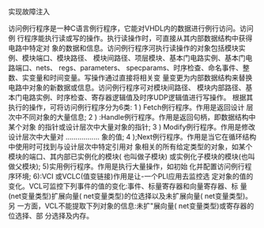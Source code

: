 实现故障注入

访问例行程序是一种C语言例行程序，它能对VHDL内的数据进行例行访问。访问例
行程序能执行读或写的操作。执行读操作时，可直接从其内部数据结构中获得电路中特定对
象的数据和信息。访问例行程序河执行读操作的对象包括模块实例、模块端口、模块路径、
模块间路径、项层模块、基本门电路实例、基本门电路端口、nets、 regs、parameters、
specparams、时序检查、命名事件、整数、实变量和时间变量。写操作通过直接将相关变
量变更为内部数据结构来替换电路中对象的新数据或信息。访问例行程序可对模块间路径、
模块内部路径、基本门电路实例、时序检查、寄存器逻辑值及时序UDP逻辑值进行写操作。
根据其执行的操作，可将访问例行程序分为6类: 1 ) Fetch例行程序。作用是返回设计
层次中不同对象的大量信息; 2 ) :Handle例行程序。作用是返回句柄，即数据结构中某个对象
的指针或设计层次中大量对象的指针; 3 ) Modify例行程序。作用是修改设计层次中大量对
.................
象的值; 4 );Next例行程序。作用是当它在循环结构中使用时可找到与设计层次中特定引用对
象相关的所有给定类型的对象，如某个模块的端口、其内部已实例化的模块( 也叫做子模块)
或实例化子模块的模块(也叫做父模块); 5)实用例行程序。作用是执行大量操作，如初始
化并配置访问例行程序环境; 6):VCI 或VCLC(值变链接)作用是让-一个PLI应用去监控选
定对象的值的变化。VCL可监控下列事件的值的变化:事件、标量寄存器和向量寄存器、标
量(net变量类型)扩展向量( net变量类型)的位选择以及未扩展向量( net变量类型)。另
一方面，VCL不能提取下列对象的信息:未扩"展向量( net变量类型)或寄存器的位选择、部
分选择及内存。